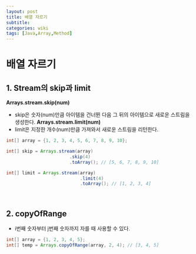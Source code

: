 ```yaml
---
layout: post
title: 배열 자르기
subtitle: 
categories: wiki
tags: [Java,Array,Method]
---
```


# 배열 자르기

## 1. Stream의 skip과 limit
**Arrays.stream.skip(num)**
- skip은 숫자(num)만큼 아이템을 건너뛴 다음 그 뒤의 아이템으로 새로운 스트림을 생성한다.
**Arrays.stream.limit(num)**
- limit은 지정한 개수(num)만큼 가져와서 새로운 스트림을 리턴한다.

```java
int[] array = {1, 2, 3, 4, 5, 6, 7, 8, 9, 10};

int[] skip = Arrays.stream(array)
						.skip(4)
						.toArray(); // [5, 6, 7, 8, 9, 10]

int[] limit = Arrays.stream(array)
							.limit(4)
							.toArray(); // [1, 2, 3, 4]
```
<br/>


## 2. copyOfRange
- i번째 숫자부터 j번째 숫자까지 자를 때 사용할 수 있다.

```java
int[] array = {1, 2, 3, 4, 5};
int[] temp = Arrays.copyOfRange(array, 2, 4); // [3, 4, 5]
```